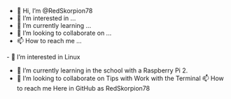 - 👋 Hi, I’m @RedSkorpion78
- 👀 I’m interested in ...
- 🌱 I’m currently learning ...
- 💞️ I’m looking to collaborate on ...
- 📫 How to reach me ...

<!---
RedSkorpion78/RedSkorpion78 is a ✨ special ✨ repository because its `README.md` (this file) appears on your GitHub profile.
You can click the Preview link to take a look at your changes.
--->- 👀 I’m interested in Linux
- 🌱 I’m currently learning in the school with a Raspberry Pi 2.
- 💞️ I’m looking to collaborate on Tips with Work with the Terminal
 📫 How to reach me 
Here in GitHub as RedSkorpion78

